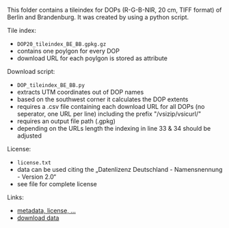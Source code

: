 This folder contains a tileindex for DOPs (R-G-B-NIR, 20 cm, TIFF format) of Berlin and Brandenburg. It was created by using a python script.

Tile index:
- `DOP20_tileindex_BE_BB.gpkg.gz`
- contains one poylgon for every DOP
- download URL for each poylgon is stored as attribute

Download script:
- `DOP_tileindex_BE_BB.py`
- extracts UTM coordinates out of DOP names
- based on the southwest corner it calculates the DOP extents
- requires a .csv file containing each download URL for all DOPs (no seperator, one URL per line) including the prefix "/vsizip/vsicurl/"
- requires an output file path (.gpkg)
- depending on the URLs length the indexing in line 33 & 34 should be adjusted

License:
- `license.txt`
- data can be used citing the „Datenlizenz Deutschland - Namensnennung - Version 2.0“
- see file for complete license

Links:
- [metadata, license, ...](https://geoportal.brandenburg.de/detailansichtdienst/render?url=https://geoportal.brandenburg.de/gs-json/xml?fileid=253b7d3d-6b42-47dc-b127-682de078b7ae)
- [download data](https://data.geobasis-bb.de/geobasis/daten/dop/)
